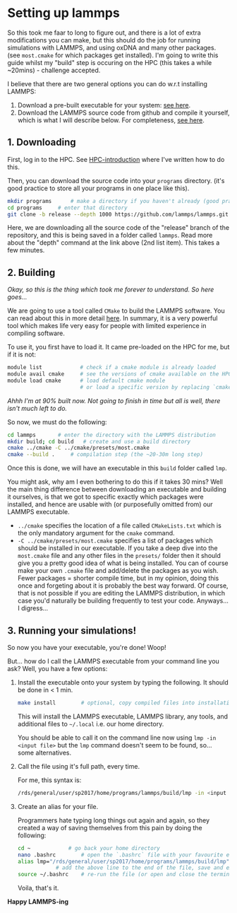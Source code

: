# Setting up lammps

So this took me faar to long to figure out, and there is a lot of extra modifications you can make, but this should do the job for running simulations with LAMMPS, and using oxDNA and many other packages. (see `most.cmake` for which packages get installed). I'm going to write this guide whilst my "build" step is occuring on the HPC (this takes a while ~20mins) - challenge accepted.

I believe that there are two general options you can do w.r.t installing LAMMPS:

1. Download a pre-built executable for your system: [see here](https://docs.lammps.org/Install.html).
2. Download the LAMMPS source code from github and compile it yourself, which is what I will describe below. For completeness, [see here](https://docs.lammps.org/Install_git.html).

## 1. Downloading

First, log in to the HPC. See [HPC-introduction](https://github.com/softnanolab/hpc-tutorial/tree/main/HPC-intro) where I've written how to do this.

Then, you can download the source code into your `programs` directory. (it's good practice to store all your programs in one place like this).

```bash
mkdir programs		# make a directory if you haven't already (good practice to store things in one place)
cd programs		# enter that directory
git clone -b release --depth 1000 https://github.com/lammps/lammps.git lammps 
```
Here, we are downloading all the source code of the "release" branch of the repository, and this is being saved in a folder called `lammps`. Read more about the "depth" command at the link above (2nd list item). This takes a few minutes.

## 2. Building

_Okay, so this is the thing which took me forever to understand. So here goes..._

We are going to use a tool called `CMake` to build the LAMMPS software. You can read about this in more detail [here](https://docs.lammps.org/Build_cmake.html). In summary, it is a very powerful tool which makes life very easy for people with limited experience in compiling software.

To use it, you first have to load it. It came pre-loaded on the HPC for me, but if it is not:

```bash
module list            # check if a cmake module is already loaded
module avail cmake     # see the versions of cmake available on the HPC
module load cmake      # load default cmake module
                       # or load a specific version by replacing `cmake` with, e.g., `cmake/3.9.0`
```

_Ahhh I'm at 90% built now. Not going to finish in time but all is well, there isn't much left to do._

So now, we must do the following:

```bash
cd lammps		# enter the directory with the LAMMPS distribution
mkdir build; cd build	# create and use a build directory
cmake ../cmake -C ../cmake/presets/most.cmake 
cmake --build .		# compilation step (the ~20-30m long step)
```

Once this is done, we will have an executable in this `build` folder called `lmp`.

You might ask, why am I even bothering to do this if it takes 30 mins? Well the main thing difference between downloading an executable and building it ourselves, is that we got to specific exactly which packages were installed, and hence are usable with (or purposefully omitted from) our LAMMPS executable.

- `../cmake` specifies the location of a file called `CMakeLists.txt` which is the only mandatory argument for the `cmake` command.
- `-C ../cmake/presets/most.cmake` specifies a list of packages which should be installed in our executable. If you take a deep dive into the `most.cmake` file and any other files in the `presets/` folder then it should give you a pretty good idea of what is being installed. You can of course make your own `.cmake` file and add/delete the packages as you wish. Fewer packages = shorter compile time, but in my opinion, doing this once and forgeting about it is probably the best way forward. Of course, that is not possible if you are editing the LAMMPS distribution, in which case you'd naturally be building frequently to test your code. Anyways... I digress...

## 3. Running your simulations!

So now you have your executable, you're done! Woop!

But... how do I call the LAMMPS executable from your command line you ask? Well, you have a few options:

1. Install the executable onto your system by typing the following. It should be done in < 1 min.

	```bash
	make install		# optional, copy compiled files into installation location
	
	```
	
	This will install the LAMMPS executable, LAMMPS library, any tools, and additional files to `~/.local` i.e. our home directory.

	You should be able to call it on the command line now using `lmp -in <input file>` but the `lmp` command doesn't seem to be found, so... some alternatives.

2. Call the file using it's full path, every time.
	
	For me, this syntax is:

	```bash
	/rds/general/user/sp2017/home/programs/lammps/build/lmp -in <input file>
	```

3. Create an alias for your file.

	Programmers hate typing long things out again and again, so they created a way of saving themselves from this pain by doing the following:

	```bash
	cd ~			# go back your home directory
	nano .bashrc		# open the `.bashrc` file with your favourite editor
	alias lmp="/rds/general/user/sp2017/home/programs/lammps/build/lmp"
				# add the above line to the end of the file, save and exit (Ctrl+S, Ctrl+X)
	source ~/.bashrc	# re-run the file (or open and close the terminal)
	```
	
	Voila, that's it.

**Happy LAMMPS-ing**
